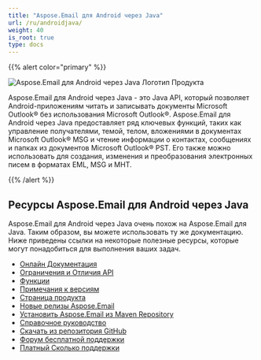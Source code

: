 ```yaml
---
title: "Aspose.Email для Android через Java"
url: /ru/androidjava/
weight: 40
is_root: true
type: docs
---
```


{{% alert color="primary" %}}

![Aspose.Email для Android через Java Логотип Продукта](home_1.png)

Aspose.Email для Android через Java - это Java API, который позволяет Android-приложениям читать и записывать документы Microsoft Outlook® без использования Microsoft Outlook®. Aspose.Email для Android через Java предоставляет ряд ключевых функций, таких как управление получателями, темой, телом, вложениями в документах Microsoft Outlook® MSG и чтение информации о контактах, сообщениях и папках из документов Microsoft Outlook® PST. Его также можно использовать для создания, изменения и преобразования электронных писем в форматах EML, MSG и MHT.

{{% /alert %}}

## **Ресурсы Aspose.Email для Android через Java**

Aspose.Email для Android через Java очень похож на Aspose.Email для Java. Таким образом, вы можете использовать ту же документацию. 
Ниже приведены ссылки на некоторые полезные ресурсы, которые могут понадобиться для выполнения ваших задач.

- [Онлайн Документация](/email/java/)
- [Ограничения и Отличия API](/email/androidjava/limitations-and-api-differences)
- [Функции](/email/androidjava/features-overview/)
- [Примечания к версиям](https://releases.aspose.com/email/androidjava/release-notes/)
- [Страница продукта](https://products.aspose.com/email/ru/android-java)
- [Новые релизы Aspose.Email](https://releases.aspose.com/email/androidjava/)
- [Установить Aspose.Email из Maven Repository](/email/java/installation/)
- [Справочное руководство](https://apireference.aspose.com/email/java)
- [Скачать из репозитория GitHub](https://github.com/aspose-email/Aspose.Email-for-Java)
- [Форум бесплатной поддержки](https://forum.aspose.com/c/email/12)
- [Платный Сколько поддержки](https://helpdesk.aspose.com/)
